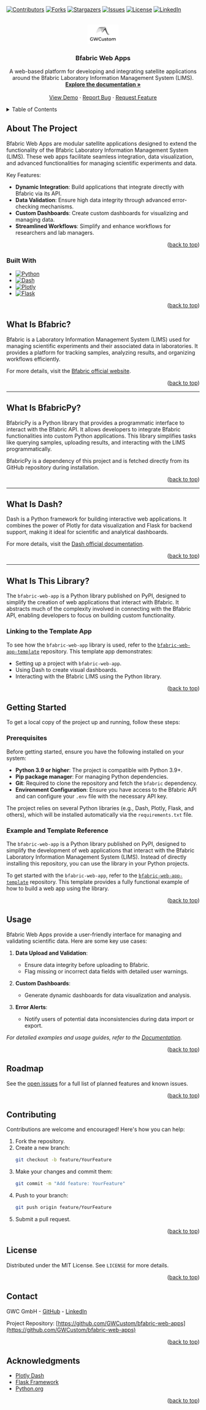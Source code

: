 <!-- Improved compatibility of back to top link: See: https://github.com/othneildrew/Best-README-Template/pull/73 -->
<a id="readme-top"></a>
<!--
*** Thanks for checking out the Best-README-Template. If you have a suggestion
*** that would make this better, please fork the repo and create a pull request
*** or simply open an issue with the tag "enhancement".
*** Don't forget to give the project a star!
*** Thanks again! Now go create something AMAZING! :D
-->



<!-- PROJECT SHIELDS -->
<!--
*** I'm using markdown "reference style" links for readability.
*** Reference links are enclosed in brackets [ ] instead of parentheses ( ).
*** See the bottom of this document for the declaration of the reference variables
*** for contributors-url, forks-url, etc. This is an optional, concise syntax you may use.
*** https://www.markdownguide.org/basic-syntax/#reference-style-links
-->
[![Contributors][contributors-shield]][contributors-url]
[![Forks][forks-shield]][forks-url]
[![Stargazers][stars-shield]][stars-url]
[![Issues][issues-shield]][issues-url]
[![License][license-shield]][license-url]
[![LinkedIn][linkedin-shield]][linkedin-url]



<!-- PROJECT LOGO -->
<br />
<div align="center">
  <a href="https://github.com/GWCustom/bfabric-web-apps">
    <img src="logo.png" alt="Logo" width="80" height="50.6">
  </a>

<h3 align="center">Bfabric Web Apps</h3>

  <p align="center">
    A web-based platform for developing and integrating satellite applications around the Bfabric Laboratory Information Management System (LIMS).
    <br />
    <a href="https://pypi.org/project/bfabric-web-apps/"><strong>Explore the documentation »</strong></a>
    <br />
    <br />
    <a href="https://github.com/GWCustom/bfabric-web-apps">View Demo</a>
    ·
    <a href="https://github.com/GWCustom/bfabric-web-apps/issues/new?labels=bug&template=bug-report---.md">Report Bug</a>
    ·
    <a href="https://github.com/GWCustom/bfabric-web-apps/issues/new?labels=enhancement&template=feature-request---.md">Request Feature</a>
  </p>
</div>



<!-- TABLE OF CONTENTS -->
<details>
  <summary>Table of Contents</summary>
  <ol>
    <li>
      <a href="#about-the-project">About The Project</a>
      <ul>
        <li><a href="#built-with">Built With</a></li>
      </ul>
    </li>
    <li>
      <a href="#getting-started">Getting Started</a>
      <ul>
        <li><a href="#prerequisites">Prerequisites</a></li>
        <li><a href="#example-and-template-reference">Installation</a></li>
      </ul>
    </li>
    <li><a href="#usage">Usage</a></li>
    <li><a href="#roadmap">Roadmap</a></li>
    <li><a href="#contributing">Contributing</a></li>
    <li><a href="#license">License</a></li>
    <li><a href="#contact">Contact</a></li>
    <li><a href="#acknowledgments">Acknowledgments</a></li>
  </ol>
</details>


## About The Project

Bfabric Web Apps are modular satellite applications designed to extend the functionality of the Bfabric Laboratory Information Management System (LIMS). These web apps facilitate seamless integration, data visualization, and advanced functionalities for managing scientific experiments and data.

Key Features:
- **Dynamic Integration**: Build applications that integrate directly with Bfabric via its API.
- **Data Validation**: Ensure high data integrity through advanced error-checking mechanisms.
- **Custom Dashboards**: Create custom dashboards for visualizing and managing data.
- **Streamlined Workflows**: Simplify and enhance workflows for researchers and lab managers.

<p align="right">(<a href="#readme-top">back to top</a>)</p>


### Built With

* [![Python][Python.js]][Python-url]
* [![Dash][Dash.js]][Dash-url]
* [![Plotly][Plotly.js]][Plotly-url]
* [![Flask][Flask.js]][Flask-url]

<p align="right">(<a href="#readme-top">back to top</a>)</p>

## What Is Bfabric?

Bfabric is a Laboratory Information Management System (LIMS) used for managing scientific experiments and their associated data in laboratories. It provides a platform for tracking samples, analyzing results, and organizing workflows efficiently. 

For more details, visit the [Bfabric official website](https://www.fgcz.ch/the-center/infrastructure-and-tools/bfabric).

<p align="right">(<a href="#readme-top">back to top</a>)</p>

---

## What Is BfabricPy?

BfabricPy is a Python library that provides a programmatic interface to interact with the Bfabric API. It allows developers to integrate Bfabric functionalities into custom Python applications. This library simplifies tasks like querying samples, uploading results, and interacting with the LIMS programmatically.

BfabricPy is a dependency of this project and is fetched directly from its GitHub repository during installation.

<p align="right">(<a href="#readme-top">back to top</a>)</p>

---

## What Is Dash?

Dash is a Python framework for building interactive web applications. It combines the power of Plotly for data visualization and Flask for backend support, making it ideal for scientific and analytical dashboards.

For more details, visit the [Dash official documentation](https://dash.plotly.com/).

<p align="right">(<a href="#readme-top">back to top</a>)</p>

---

## What Is This Library?

The `bfabric-web-app` is a Python library published on PyPI, designed to simplify the creation of web applications that interact with Bfabric. It abstracts much of the complexity involved in connecting with the Bfabric API, enabling developers to focus on building custom functionality.

### Linking to the Template App

To see how the `bfabric-web-app` library is used, refer to the [`bfabric-web-app-template`](https://github.com/GWCustom/bfabric-web-app-template) repository. This template app demonstrates:
- Setting up a project with `bfabric-web-app`.
- Using Dash to create visual dashboards.
- Interacting with the Bfabric LIMS using the Python library.

<p align="right">(<a href="#readme-top">back to top</a>)</p>

## Getting Started

To get a local copy of the project up and running, follow these steps:

### Prerequisites

Before getting started, ensure you have the following installed on your system:

- **Python 3.9 or higher**: The project is compatible with Python 3.9+.
- **Pip package manager**: For managing Python dependencies.
- **Git**: Required to clone the repository and fetch the `bfabric` dependency.
- **Environment Configuration**: Ensure you have access to the Bfabric API and can configure your `.env` file with the necessary API key.

The project relies on several Python libraries (e.g., Dash, Plotly, Flask, and others), which will be installed automatically via the `requirements.txt` file.


### Example and Template Reference

The `bfabric-web-app` is a Python library published on PyPI, designed to simplify the development of web applications that interact with the Bfabric Laboratory Information Management System (LIMS). Instead of directly installing this repository, you can use the library in your Python projects.

To get started with the `bfabric-web-app`, refer to the [`bfabric-web-app-template`](https://github.com/GWCustom/bfabric-web-app-template) repository. This template provides a fully functional example of how to build a web app using the library.


<p align="right">(<a href="#readme-top">back to top</a>)</p>


## Usage

Bfabric Web Apps provide a user-friendly interface for managing and validating scientific data. Here are some key use cases:

1. **Data Upload and Validation**:
   - Ensure data integrity before uploading to Bfabric.
   - Flag missing or incorrect data fields with detailed user warnings.

2. **Custom Dashboards**:
   - Generate dynamic dashboards for data visualization and analysis.

3. **Error Alerts**:
   - Notify users of potential data inconsistencies during data import or export.

_For detailed examples and usage guides, refer to the [Documentation](https://github.com/GWCustom/bfabric-web-apps/docs)._

<p align="right">(<a href="#readme-top">back to top</a>)</p>


## Roadmap

See the [open issues](https://github.com/GWCustom/bfabric-web-apps/issues) for a full list of planned features and known issues.

<p align="right">(<a href="#readme-top">back to top</a>)</p>


## Contributing

Contributions are welcome and encouraged! Here's how you can help:

1. Fork the repository.
2. Create a new branch:
   ```sh
   git checkout -b feature/YourFeature
   ```
3. Make your changes and commit them:
   ```sh
   git commit -m "Add feature: YourFeature"
   ```
4. Push to your branch:
   ```sh
   git push origin feature/YourFeature
   ```
5. Submit a pull request.

<p align="right">(<a href="#readme-top">back to top</a>)</p>


## License

Distributed under the MIT License. See `LICENSE` for more details.

<p align="right">(<a href="#readme-top">back to top</a>)</p>


## Contact

GWC GmbH - [GitHub](https://github.com/GWCustom) - [LinkedIn](https://www.linkedin.com/company/gwc-gmbh/posts/?feedView=all)

Project Repository: [https://github.com/GWCustom/bfabric-web-apps](https://github.com/GWCustom/bfabric-web-apps)

<p align="right">(<a href="#readme-top">back to top</a>)</p>


## Acknowledgments

- [Plotly Dash](https://dash.plotly.com/)
- [Flask Framework](https://flask.palletsprojects.com/)
- [Python.org](https://www.python.org/)

<p align="right">(<a href="#readme-top">back to top</a>)</p>



<!-- MARKDOWN LINKS & IMAGES -->
<!-- https://www.markdownguide.org/basic-syntax/#reference-style-links -->
[contributors-shield]: https://img.shields.io/github/contributors/GWCustom/bfabric-web-apps.svg?style=for-the-badge
[contributors-url]: https://github.com/GWCustom/bfabric-web-apps/graphs/contributors
[forks-shield]: https://img.shields.io/github/forks/GWCustom/bfabric-web-apps.svg?style=for-the-badge
[forks-url]: https://github.com/GWCustom/bfabric-web-apps/network/members
[stars-shield]: https://img.shields.io/github/stars/GWCustom/bfabric-web-apps.svg?style=for-the-badge
[stars-url]: https://github.com/GWCustom/bfabric-web-apps/stargazers
[issues-shield]: https://img.shields.io/github/issues/GWCustom/bfabric-web-apps.svg?style=for-the-badge
[issues-url]: https://github.com/GWCustom/bfabric-web-apps/issues
[license-shield]: https://img.shields.io/github/license/GWCustom/bfabric-web-apps.svg?style=for-the-badge
[license-url]: https://github.com/GWCustom/bfabric-web-apps/blob/main/LICENSE
[linkedin-shield]: https://img.shields.io/badge/-LinkedIn-black.svg?style=for-the-badge&logo=linkedin&colorB=555
[linkedin-url]: https://www.linkedin.com/company/gwc-gmbh/posts/?feedView=all
[product-screenshot]: images/screenshot.png
[Python.js]: https://img.shields.io/badge/python-000000?style=for-the-badge&logo=python&logoColor=white
[Python-url]: https://www.python.org/
[Dash.js]: https://img.shields.io/badge/dash-20232A?style=for-the-badge&logo=dash&logoColor=61DAFB
[Dash-url]: https://dash.plotly.com/
[Plotly.js]: https://img.shields.io/badge/plotly-563D7C?style=for-the-badge&logo=plotly&logoColor=white
[Plotly-url]: https://plotly.com/
[Flask.js]: https://img.shields.io/badge/flask-0769AD?style=for-the-badge&logo=flask&logoColor=white
[Flask-url]: https://flask.palletsprojects.com/en/stable/
